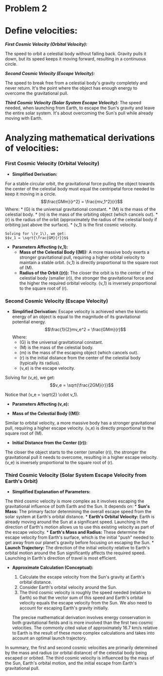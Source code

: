 # Problem 2

# Define velocities:

***First Cosmic Velocity (Orbital Velocity):***

The speed to orbit a celestial body without falling back. Gravity pulls it down, but its speed keeps it moving forward, resulting in a continuous circle.

***Second Cosmic Velocity (Escape Velocity):***

The speed to break free from a celestial body's gravity completely and never return. It's the point where the object has enough energy to overcome the gravitational pull.

***Third Cosmic Velocity (Solar System Escape Velocity):***
The speed needed, when launching from Earth, to escape the Sun's gravity and leave the entire solar system. It's about overcoming the Sun's pull while already moving with Earth.

# Analyzing mathematical derivations of velocities:



### First Cosmic Velocity (Orbital Velocity)

* **Simplified Derivation:**

 For a stable circular orbit, the gravitational force pulling the object towards the center of the celestial body must equal the centripetal force needed to keep it moving in a circle.
    $$\frac{GMm}{r^2} = \frac{mv_1^2}{r}$$
    Where:
    * \(G\) is the universal gravitational constant.
    * \(M\) is the mass of the celestial body.
    * \(m\) is the mass of the orbiting object (which cancels out).
    * \(r\) is the radius of the orbit (approximately the radius of the celestial body if orbiting just above the surface).
    * \(v_1\) is the first cosmic velocity.

    Solving for \(v_1\), we get:
    $$v_1 = \sqrt{\frac{GM}{r}}$$

* **Parameters Affecting \(v_1\):**
    * **Mass of the Celestial Body (\(M\)):** A more massive body exerts a stronger gravitational pull, requiring a higher orbital velocity to maintain a stable orbit. \(v_1\) is directly proportional to the square root of \(M\).
    * **Radius of the Orbit (\(r\)):** The closer the orbit is to the center of the celestial body (smaller \(r\)), the stronger the gravitational force and the higher the required orbital velocity. \(v_1\) is inversely proportional to the square root of \(r\).

### Second Cosmic Velocity (Escape Velocity)

* **Simplified Derivation:** Escape velocity is achieved when the kinetic energy of an object is equal to the magnitude of its gravitational potential energy.
    $$\frac{1}{2}mv_e^2 = \frac{GMm}{r}$$
    Where:
    * \(G\) is the universal gravitational constant.
    * \(M\) is the mass of the celestial body.
    * \(m\) is the mass of the escaping object (which cancels out).
    * \(r\) is the initial distance from the center of the celestial body (typically its radius).
    * \(v_e\) is the escape velocity.

Solving for \(v_e\), we get:
    $$v_e = \sqrt{\frac{2GM}{r}}$$

 Notice that \(v_e = \sqrt{2} \cdot v_1\).

* **Parameters Affecting \(v_e\):**

 * **Mass of the Celestial Body (\(M\)):**

Similar to orbital velocity, a more massive body has a stronger gravitational pull, requiring a higher escape velocity. \(v_e\) is directly proportional to the square root of \(M\).

 * **Initial Distance from the Center (\(r\)):**

 The closer the object starts to the center (smaller \(r\)), the stronger the gravitational pull it needs to overcome, resulting in a higher escape velocity. \(v_e\) is inversely proportional to the square root of \(r\).

### Third Cosmic Velocity (Solar System Escape Velocity from Earth's Orbit)

* **Simplified Explanation of Parameters:**

 The third cosmic velocity is more complex as it involves escaping the gravitational influence of both Earth and the Sun. It depends on:
    * **Sun's Mass:** The primary factor determining the overall escape speed from the solar system at Earth's orbital distance.
    * **Earth's Orbital Velocity:** Earth is already moving around the Sun at a significant speed. Launching in the direction of Earth's motion allows us to use this existing velocity as part of the escape velocity.
    * **Earth's Mass and Radius:** These determine the escape velocity from Earth's surface, which is the initial "push" needed to get away from our planet's gravity before focusing on escaping the Sun.
    * **Launch Trajectory:** The direction of the initial velocity relative to Earth's orbital motion around the Sun significantly affects the required speed. Launching in Earth's direction of travel is most efficient.

* **Approximate Calculation (Conceptual):**
    1.  Calculate the escape velocity from the Sun's gravity at Earth's orbital distance.
    2.  Consider Earth's orbital velocity around the Sun.
    3.  The third cosmic velocity is roughly the speed needed (relative to Earth) so that the vector sum of this speed and Earth's orbital velocity equals the escape velocity from the Sun.
     We also need to account for escaping Earth's gravity initially.

    The precise mathematical derivation involves energy conservation in both gravitational fields and is more involved than the first two cosmic velocities. The commonly cited value of approximately 16.7 km/s relative to Earth is the result of these more complex calculations and takes into account an optimal launch trajectory.

In summary, the first and second cosmic velocities are primarily determined by the mass and radius (or orbital distance) of the celestial body being escaped or orbited. The third cosmic velocity is influenced by the mass of the Sun, Earth's orbital motion, and the initial escape from Earth's gravitational pull.





